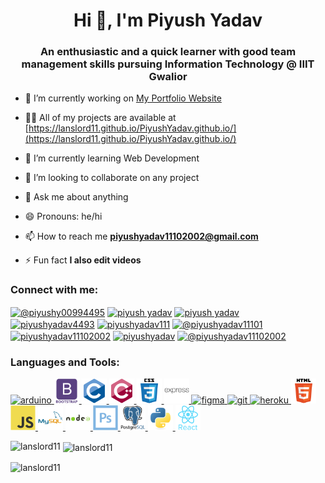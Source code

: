 




<h1 align="center">Hi 👋, I'm Piyush Yadav</h1>
<h3 align="center">An enthusiastic and a quick learner with good team management skills pursuing Information Technology @ IIIT Gwalior</h3>

- 🔭 I’m currently working on [My Portfolio Website](https://lanslord11.github.io/PiyushYadav.github.io/)

- 👨‍💻 All of my projects are available at [https://lanslord11.github.io/PiyushYadav.github.io/](https://lanslord11.github.io/PiyushYadav.github.io/)

- 🌱 I’m currently learning Web Development
- 👯 I’m looking to collaborate on any project

- 💬 Ask me about anything

- 😄 Pronouns: he/hi

- 📫 How to reach me **piyushyadav11102002@gmail.com**

- ⚡ Fun fact **I also edit videos**


<h3 align="left">Connect with me:</h3>
<p align="left">
<a href="https://twitter.com/@piyushy00994495" target="blank"><img align="center" src="https://raw.githubusercontent.com/rahuldkjain/github-profile-readme-generator/master/src/images/icons/Social/twitter.svg" alt="@piyushy00994495" height="30" width="40" /></a>
<a href="https://linkedin.com/in/piyush yadav" target="blank"><img align="center" src="https://raw.githubusercontent.com/rahuldkjain/github-profile-readme-generator/master/src/images/icons/Social/linked-in-alt.svg" alt="piyush yadav" height="30" width="40" /></a>
<a href="https://fb.com/piyush yadav" target="blank"><img align="center" src="https://raw.githubusercontent.com/rahuldkjain/github-profile-readme-generator/master/src/images/icons/Social/facebook.svg" alt="piyush yadav" height="30" width="40" /></a>
<a href="https://instagram.com/piyushyadav4493" target="blank"><img align="center" src="https://raw.githubusercontent.com/rahuldkjain/github-profile-readme-generator/master/src/images/icons/Social/instagram.svg" alt="piyushyadav4493" height="30" width="40" /></a>
<a href="https://www.codechef.com/users/piyushyadav111" target="blank"><img align="center" src="https://cdn.jsdelivr.net/npm/simple-icons@3.1.0/icons/codechef.svg" alt="piyushyadav111" height="30" width="40" /></a>
<a href="https://www.hackerrank.com/@piyushyadav11101" target="blank"><img align="center" src="https://raw.githubusercontent.com/rahuldkjain/github-profile-readme-generator/master/src/images/icons/Social/hackerrank.svg" alt="@piyushyadav11101" height="30" width="40" /></a>
<a href="https://codeforces.com/profile/piyushyadav11102002" target="blank"><img align="center" src="https://cdn.jsdelivr.net/npm/simple-icons@3.0.1/icons/codeforces.svg" alt="piyushyadav11102002" height="30" width="40" /></a>
<a href="https://www.leetcode.com/piyushyadav" target="blank"><img align="center" src="https://raw.githubusercontent.com/rahuldkjain/github-profile-readme-generator/master/src/images/icons/Social/leet-code.svg" alt="piyushyadav" height="30" width="40" /></a>
<a href="https://www.hackerearth.com/@piyushyadav11102002" target="blank"><img align="center" src="https://raw.githubusercontent.com/rahuldkjain/github-profile-readme-generator/master/src/images/icons/Social/hackerearth.svg" alt="@piyushyadav11102002" height="30" width="40" /></a>
</p>

<h3 align="left">Languages and Tools:</h3>
<p align="left"> <a href="https://www.arduino.cc/" target="_blank"> <img src="https://cdn.worldvectorlogo.com/logos/arduino-1.svg" alt="arduino" width="40" height="40"/> </a> <a href="https://getbootstrap.com" target="_blank"> <img src="https://raw.githubusercontent.com/devicons/devicon/master/icons/bootstrap/bootstrap-plain-wordmark.svg" alt="bootstrap" width="40" height="40"/> </a> <a href="https://www.cprogramming.com/" target="_blank"> <img src="https://raw.githubusercontent.com/devicons/devicon/master/icons/c/c-original.svg" alt="c" width="40" height="40"/> </a> <a href="https://www.w3schools.com/cpp/" target="_blank"> <img src="https://raw.githubusercontent.com/devicons/devicon/master/icons/cplusplus/cplusplus-original.svg" alt="cplusplus" width="40" height="40"/> </a> <a href="https://www.w3schools.com/css/" target="_blank"> <img src="https://raw.githubusercontent.com/devicons/devicon/master/icons/css3/css3-original-wordmark.svg" alt="css3" width="40" height="40"/> </a> <a href="https://expressjs.com" target="_blank"> <img src="https://raw.githubusercontent.com/devicons/devicon/master/icons/express/express-original-wordmark.svg" alt="express" width="40" height="40"/> </a> <a href="https://www.figma.com/" target="_blank"> <img src="https://www.vectorlogo.zone/logos/figma/figma-icon.svg" alt="figma" width="40" height="40"/> </a> <a href="https://git-scm.com/" target="_blank"> <img src="https://www.vectorlogo.zone/logos/git-scm/git-scm-icon.svg" alt="git" width="40" height="40"/> </a> <a href="https://heroku.com" target="_blank"> <img src="https://www.vectorlogo.zone/logos/heroku/heroku-icon.svg" alt="heroku" width="40" height="40"/> </a> <a href="https://www.w3.org/html/" target="_blank"> <img src="https://raw.githubusercontent.com/devicons/devicon/master/icons/html5/html5-original-wordmark.svg" alt="html5" width="40" height="40"/> </a> <a href="https://developer.mozilla.org/en-US/docs/Web/JavaScript" target="_blank"> <img src="https://raw.githubusercontent.com/devicons/devicon/master/icons/javascript/javascript-original.svg" alt="javascript" width="40" height="40"/> </a> <a href="https://www.mysql.com/" target="_blank"> <img src="https://raw.githubusercontent.com/devicons/devicon/master/icons/mysql/mysql-original-wordmark.svg" alt="mysql" width="40" height="40"/> </a> <a href="https://nodejs.org" target="_blank"> <img src="https://raw.githubusercontent.com/devicons/devicon/master/icons/nodejs/nodejs-original-wordmark.svg" alt="nodejs" width="40" height="40"/> </a> <a href="https://www.photoshop.com/en" target="_blank"> <img src="https://raw.githubusercontent.com/devicons/devicon/master/icons/photoshop/photoshop-line.svg" alt="photoshop" width="40" height="40"/> </a> <a href="https://www.postgresql.org" target="_blank"> <img src="https://raw.githubusercontent.com/devicons/devicon/master/icons/postgresql/postgresql-original-wordmark.svg" alt="postgresql" width="40" height="40"/> </a> <a href="https://www.python.org" target="_blank"> <img src="https://raw.githubusercontent.com/devicons/devicon/master/icons/python/python-original.svg" alt="python" width="40" height="40"/> </a> <a href="https://reactjs.org/" target="_blank"> <img src="https://raw.githubusercontent.com/devicons/devicon/master/icons/react/react-original-wordmark.svg" alt="react" width="40" height="40"/> </a> </p>

<p><img align="left" src="https://github-readme-stats.vercel.app/api/top-langs?username=lanslord11&show_icons=true&locale=en&layout=compact" alt="lanslord11" /></p>

<p>&nbsp;<img align="center" src="https://github-readme-stats.vercel.app/api?username=lanslord11&show_icons=true&locale=en" alt="lanslord11" /></p>

<p><img align="center" src="https://github-readme-streak-stats.herokuapp.com/?user=lanslord11&" alt="lanslord11" /></p>
